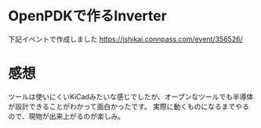 # OpenPDKで作るInverter

下記イベントで作成しました
https://ishikai.connpass.com/event/356526/

# 感想

ツールは使いにくいKiCadみたいな感じでしたが、オープンなツールでも半導体が設計できることがわかって面白かったです。
実際に動くものになるまでやるので、現物が出来上がるのが楽しみ。
